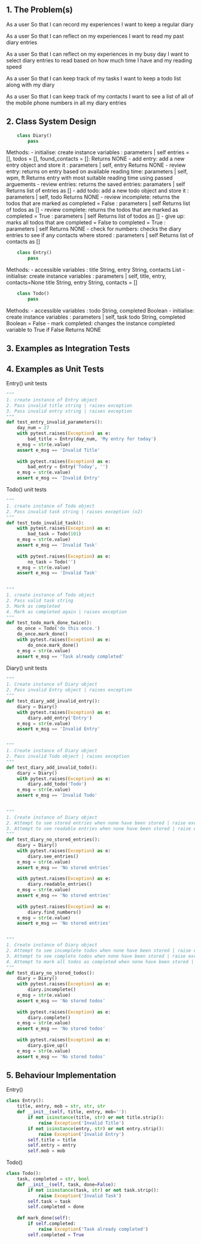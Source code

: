 ## 1. The Problem(s)
As a user
So that I can record my experiences
I want to keep a regular diary

As a user
So that I can reflect on my experiences
I want to read my past diary entries

As a user
So that I can reflect on my experiences in my busy day
I want to select diary entries to read based on how much time I have and my reading speed

As a user
So that I can keep track of my tasks
I want to keep a todo list along with my diary

As a user
So that I can keep track of my contacts
I want to see a list of all of the mobile phone numbers in all my diary entries

## 2. Class System Design
```python
    class Diary()
        pass
```
Methods:
    - initialise: create instance variables : parameters | self
        entries = [], todos = [], found_contacts = []: Returns NONE
    - add entry: add a new entry object and store it : parameters | self, entry
        Returns NONE
    - review entry: returns on entry based on available reading time: parameters | self, wpm, ft
        Returns entry with most suitable reading time using passed arguements
    - review entries: returns the saved entries: paramaters | self
        Returns list of entries as []
    - add todo: add a new todo object and store it : parameters | self, todo
        Returns NONE
    - review incomplete: returns the todos that are marked as completed = False : parameters | self
        Returns list of todos as []
    - review complete: returns the todos that are marked as completed = True : parameters | self
        Returns list of todos as []
    - give up: marks all todos that are completed = False to completed = True : parameters | self
        Returns NONE
    - check for numbers: checks the diary entries to see if any contacts where stored : parameters | self
        Returns list of contacts as []


```python
    class Entry()
        pass
```
Methods:
    - accessible variables : title String, entry String, contacts List
    - initialise: create instance variables : parameters | self, title, entry, contacts=None
        title String, entry String, contacts = []


```python
    class Todo()
        pass
```
Methods:
    - accessible variables : todo String, completed Boolean
    - initialise: create instance variables : parameters | self, task
        todo String, completed Boolean = False
    - mark completed: changes the instance completed variable to True if False
        Returns NONE

## 3. Examples as Integration Tests


## 4. Examples as Unit Tests
Entry() unit tests
```python
"""
1. create instance of Entry object
2. Pass invalid title string | raises exception
3. Pass invalid entry string | raises exception
"""
def test_entry_invalid_parameters():
    day_num = 27
    with pytest.raises(Exception) as e:
        bad_title = Entry(day_num, 'My entry for today')
    e_msg = str(e.value)
    assert e_msg == 'Invalid Title'
    
    with pytest.raises(Exception) as e:
        bad_entry = Entry('Today', '')
    e_msg = str(e.value)
    assert e_msg == 'Invalid Entry'
```


Todo() unit tests
```python
"""
1. create instance of Todo object
2. Pass invalid task string | raises exception (x2)
"""
def test_todo_invalid_task():
    with pytest.raises(Exception) as e:
        bad_task = Todo(101)
    e_msg = str(e.value)
    assert e_msg == 'Invalid Task'
    
    with pytest.raises(Exception) as e:
        no_task = Todo('')
    e_msg = str(e.value)
    assert e_msg == 'Invalid Task'
    

"""
1. create instance of Todo object
2. Pass valid task string
3. Mark as completed
4. Mark as completed again | raises exception
"""
def test_todo_mark_done_twice():
    do_once = Todo('do this once.')
    do_once.mark_done()
    with pytest.raises(Exception) as e:
        do_once.mark_done()
    e_msg = str(e.value)
    assert e_msg == 'Task already completed'
```


Diary() unit tests
```python
"""
1. Create instance of Diary object
2. Pass invalid Entry object | raises exception
"""
def test_diary_add_invalid_entry():
    diary = Diary()
    with pytest.raises(Exception) as e:
        diary.add_entry('Entry')
    e_msg = str(e.value)
    assert e_msg == 'Invalid Entry'


"""
1. Create instance of Diary object
2. Pass invalid Todo object | raises exception
"""
def test_diary_add_invalid_todo():
    diary = Diary()
    with pytest.raises(Exception) as e:
        diary.add_todo('Todo')
    e_msg = str(e.value)
    assert e_msg == 'Invalid Todo'
    

"""
1. Create instance of Diary object
2. Attempt to see stored entries when none have been stored | raise exception
3. Attempt to see readable entries when none have been stored | raise exception
"""
def test_diary_no_stored_entries():
    diary = Diary()
    with pytest.raises(Exception) as e:
        diary.see_entries()
    e_msg = str(e.value)
    assert e_msg == 'No stored entries'
    
    with pytest.raises(Exception) as e:
        diary.readable_entries()
    e_msg = str(e.value)
    assert e_msg == 'No stored entries'
    
    with pytest.raises(Exception) as e:
        diary.find_numbers()
    e_msg = str(e.value)
    assert e_msg == 'No stored entries'


"""
1. Create instance of Diary object
2. Attempt to see incomplete todos when none have been stored | raise exception
3. Attempt to see complete todos when none have been stored | raise exception
4. Attempt to mark all todos as completed when none have been stored | raise exception
"""
def test_diary_no_stored_todos():
    diary = Diary()
    with pytest.raises(Exception) as e:
        diary.incomplete()
    e_msg = str(e.value)
    assert e_msg == 'No stored todos'
    
    with pytest.raises(Exception) as e:
        diary.complete()
    e_msg = str(e.value)
    assert e_msg == 'No stored todos'
    
    with pytest.raises(Exception) as e:
        diary.give_up()
    e_msg = str(e.value)
    assert e_msg == 'No stored todos'
```

## 5. Behaviour Implementation

Entry()
```python
class Entry():
    title, entry, mob = str, str, str
    def __init__(self, title, entry, mob=''):
        if not isinstance(title, str) or not title.strip():
            raise Exception('Invalid Title')
        if not isinstance(entry, str) or not entry.strip():
            raise Exception('Invalid Entry')
        self.title = title
        self.entry = entry
        self.mob = mob
```

Todo()
```python
class Todo():
    task, completed = str, bool
    def __init__(self, task, done=False):
        if not isinstance(task, str) or not task.strip():
            raise Exception('Invalid Task')
        self.task = task
        self.completed = done
    
    def mark_done(self):
        if self.completed:
            raise Exception('Task already completed')
        self.completed = True
```